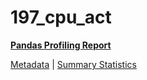# 197_cpu_act

[**Pandas Profiling Report**](../docs_sources/profile/197_cpu_act.html)

[Metadata](metadata.yaml) | [Summary Statistics](summary_stats.csv)

